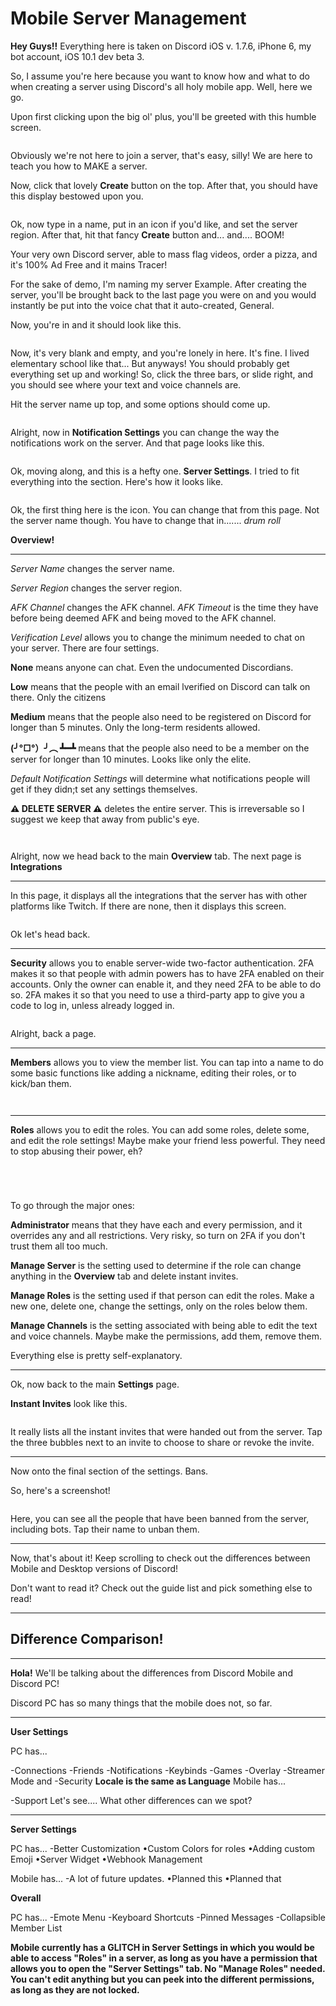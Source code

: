 # Mobile Server Management


**Hey Guys!!**
Everything here is taken on Discord iOS v. 1.7.6, iPhone 6, my bot account, iOS 10.1 dev beta 3.

So, I assume you're here because you want to know how and what to do when creating a server using Discord's all holy mobile app. Well, here we go. 

Upon first clicking upon the big ol' plus, you'll be greeted with this humble screen.

![]()

Obviously we're not here to join a server, that's easy, silly! We are here to teach you how to MAKE a server. 

Now, click that lovely **Create** button on the top. After that, you should have this display bestowed upon you.

![]()

Ok, now type in a name, put in an icon if you'd like, and set the server region. 
After that, hit that fancy **Create** button and... and.... BOOM!

Your very own Discord server, able to mass flag videos, order a pizza, and it's 100% Ad Free and it mains Tracer! 

For the sake of demo, I'm naming my server Example. 
After creating the server, you'll be brought back to the last page you were on and you would instantly be put into the voice chat that it auto-created, General.  

Now, you're in and it should look like this.

 ![]()

Now, it's very blank and empty, and you're lonely in here. It's fine. 
I lived elementary school like that... But anyways! 
You should probably get everything set up and working! So, click the three bars, or slide right, and you should see where your text and voice channels are. 

Hit the server name up top, and some options should come up.

![]()

Alright, now in **Notification Settings** you can change the way the notifications work on the server. And that page looks like this.
 
  ![]()
 
Ok, moving along, and this is a hefty one. **Server Settings**. I tried to fit everything into the section. Here's how it looks like.

  ![]()

Ok, the first thing here is the icon. You can change that from this page. Not the server name though. You have to change that in....... *drum roll* 
  
**Overview!**

---

*Server Name* changes the server name. 

*Server Region* changes the server region. 

*AFK Channel* changes the AFK channel. *AFK Timeout* is the time they have before being deemed AFK and being moved to the AFK channel. 

*Verification Level* allows you to change the minimum needed to chat on your server. There are four settings.

**None** 
  means anyone can chat. Even the undocumented Discordians.

**Low** 
means that the people with an email lverified on Discord can talk on there. Only the citizens

**Medium** 
means that the people also need to be registered on Discord for longer than 5 minutes. Only the long-term residents allowed. 

**(╯°□°）╯︵ ┻━┻** 
means that the people also need to be a member on the server for longer than 10 minutes. Looks like only the elite.

*Default Notification Settings* will determine what notifications people will get if they didn;t set any settings themselves.

**⚠ DELETE SERVER ⚠** deletes the entire server. This is irreversable so I suggest we keep that away from public's eye.
 
   ![]()
   
   ![]()
 
Alright, now we head back to the main **Overview** tab. The next page is **Integrations**

---

In this page, it displays all the integrations that the server has with other platforms like Twitch. If there are none, then it displays this screen.

  ![]()

Ok let's head back. 

---

**Security** allows you to enable server-wide two-factor authentication. 2FA makes it so that people with admin powers has to have 2FA enabled on their accounts. Only the owner can enable it, and they need 2FA to be able to do so. 2FA makes it so that you need to use a third-party app to give you a code to log in, unless already logged in.
 
  ![]()

Alright, back a page.

---

**Members** allows you to view the member list. You can tap into a name to do some basic functions like adding a nickname, editing their roles, or to kick/ban them.

 ![]()
  
 ![]()

---

**Roles** allows you to edit the roles. You can add some roles, delete some, and edit the role settings! 
Maybe make your friend less powerful. They need to stop abusing their power, eh?
 
   ![]()
   
   ![]()
   
   ![]()
   
   ![]()
 
To go through the major ones: 

**Administrator** means that they have each and every permission, and it overrides any and all restrictions. Very risky, so turn on 2FA if you don't trust them all too much. 

**Manage Server** is the setting used to determine if the role can change anything in the **Overview** tab and delete instant invites.

**Manage Roles** is the setting used if that person can edit the roles. Make a new one, delete one, change the settings, only on the roles below them.

**Manage Channels** is the setting associated with being able to edit the text and voice channels. Maybe make the permissions, add them, remove them. 

Everything else is pretty self-explanatory.

---

Ok, now back to the main **Settings** page.  

**Instant Invites** look like this. 

  ![]()

It really lists all the instant invites that were handed out from the server. 
Tap the three bubbles next to an invite to choose to share or revoke the invite.

---

Now onto the final section of the settings. Bans. 

So, here's a screenshot!

  ![]()

Here, you can see all the people that have been banned from the server, including bots.  Tap their name to unban them.

---

Now, that's about it! 
Keep scrolling to check out the differences between Mobile and Desktop versions of Discord!

Don't want to read it? Check out the guide list and pick something else to read!
  
  
---
## Difference Comparison!
---

**Hola!** We'll be talking about the differences from Discord Mobile and Discord PC!

Discord PC has so many things that the mobile does not, so far.

---

**User Settings**

PC has...

-Connections
-Friends
-Notifications
-Keybinds
-Games
-Overlay
-Streamer Mode
and
-Security
**Locale is the same as Language**
Mobile has...

-Support
Let's see.... What other differences can we spot?

---

**Server Settings**

PC has... 
-Better Customization
    •Custom Colors for roles
    •Adding custom Emoji
    •Server Widget
    •Webhook Management

Mobile has...
-A lot of future updates.
  •Planned this
  •Planned that

**Overall**

PC has...
-Emote Menu
-Keyboard Shortcuts
-Pinned Messages
-Collapsible Member List

**Mobile currently has a GLITCH in Server Settings in which you would be able to access "Roles" in a server, as long as you have a permission that allows you to open the "Server Settings" tab. No "Manage Roles" needed. You can't edit anything but you can peek into the different permissions, as long as they are not locked.**

